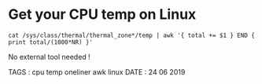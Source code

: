 # Get your CPU temp on Linux

```
cat /sys/class/thermal/thermal_zone*/temp | awk '{ total += $1 } END { print total/(1000*NR) }'
```

No external tool needed !


TAGS : cpu temp oneliner awk linux
DATE : 24 06 2019